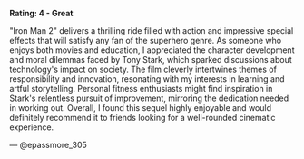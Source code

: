 **Rating: 4 - Great**

"Iron Man 2" delivers a thrilling ride filled with action and impressive special effects that will satisfy any fan of the superhero genre. As someone who enjoys both movies and education, I appreciated the character development and moral dilemmas faced by Tony Stark, which sparked discussions about technology's impact on society. The film cleverly intertwines themes of responsibility and innovation, resonating with my interests in learning and artful storytelling. Personal fitness enthusiasts might find inspiration in Stark's relentless pursuit of improvement, mirroring the dedication needed in working out. Overall, I found this sequel highly enjoyable and would definitely recommend it to friends looking for a well-rounded cinematic experience. 

— @epassmore_305